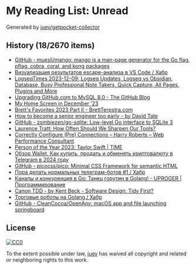 # My Reading List: Unread

Generated by [juev/getpocket-collector](https://github.com/juev/getpocket-collector)

## History (18/2670 items)

- [GitHub - muesli/mango: mango is a man-page generator for the Go flag, pflag, cobra, coral, and kong packages](https://github.com/muesli/mango)
- [Визуализация результатов escape-анализа в VS Code / Хабр](https://habr.com/ru/articles/778938/)
- [LogseqTimes 2023-12-09: Logseq Updates, Logseq vs Obsidian, Database, Busy Professional Note Takers, Quick Capture, All Pages, Plugins and More](https://www.logseqtimes.com/logseqtimes-2023-12-09/)
- [Upgrading GitHub.com to MySQL 8.0 - The GitHub Blog](https://github.blog/2023-12-07-upgrading-github-com-to-mysql-8-0/)
- [My Home Screen in December ’23](https://arne.me/articles/home-screen-december-2023)
- [Brett's Favorites 2023 Part II - BrettTerpstra.com](https://brettterpstra.com/2023/12/09/bretts-favorites-2023-part-ii/)
- [How to become a senior engineer too early - by David Tate](https://badsoftwareadvice.substack.com/p/how-to-become-a-senior-engineer-too)
- [GitHub - zombiezen/go-sqlite: Low-level Go interface to SQLite 3](https://github.com/zombiezen/go-sqlite)
- [Laurence Tratt: How Often Should We Sharpen Our Tools?](https://tratt.net/laurie/blog/2023/how_often_should_we_sharpen_our_tools.html)
- [Correctly Configure (Pre) Connections – Harry Roberts – Web Performance Consultant](https://csswizardry.com/2023/12/correctly-configure-preconnections/)
- [Person of the Year 2023: Taylor Swift | TIME](https://time.com/6342806/person-of-the-year-2023-taylor-swift/)
- [Обзор Wallet. Как купить, продать и обменять криптовалюту в Telegram в 2024 году](https://kod.ru/obzor-wallet)
- [GitHub - picocss/pico: Minimal CSS Framework for semantic HTML](https://github.com/picocss/pico)
- [Пора делать нормальных телеграм-ботов #1 / Хабр](https://habr.com/ru/articles/779602/)
- [Каналы и конкуренция в Go: Танец горутин в Golang! - UPROGER | Программирование](https://uproger.com/osvaivaya-goroutines-i-channels-tanecz-parallelizma-v-go/)
- [Canon TDD - by Kent Beck - Software Design: Tidy First?](https://tidyfirst.substack.com/p/canon-tdd)
- [Торговые роботы на Golang / Хабр](https://habr.com/ru/companies/tinkoff/articles/778634/)
- [GitHub - CleanCocoa/OpenAny: macOS app and file launching springboard](https://github.com/CleanCocoa/OpenAny)

## License

[![CC0](https://mirrors.creativecommons.org/presskit/buttons/88x31/svg/cc-zero.svg)](https://creativecommons.org/publicdomain/zero/1.0/)

To the extent possible under law, [juev](https://github.com/juev) has waived all copyright and related or neighboring rights to this work.
